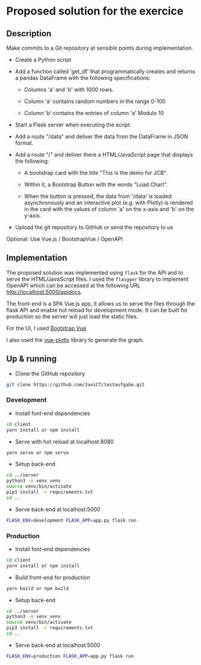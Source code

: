 
# Proposed solution for the exercice

## Description

Make commits to a Git repository at sensible points during implementation.

- Create a Python script

- Add a function called 'get_df' that programmatically creates and returns a pandas DataFrame with the following specifications:

  - Columns 'a' and 'b' with 1000 rows.

  - Column 'a' contains random numbers in the range 0-100

  - Column 'b' contains the entries of column 'a' Modulo 10

- Start a Flask server when executing the script.

- Add a route "/data" and deliver the data from the DataFrame in JSON format.

- Add a route "/" and deliver there a HTML/JavaScript page that displays the following:

  - A bootstrap card with the title "This is the demo for JCB".

  - Within it, a Bootstrap Button with the words "Load Chart".

  - When the button is pressed, the data from '/data' is loaded asynchronously and an interactive plot (e.g. with Plotly) is rendered in the card with the values of column 'a' on the x-axis and 'b' on the y-axis.

- Upload the git repository to GitHub or send the repository to us

Optional: Use Vue.js / BootstrapVue / OpenAPI

## Implementation

The proposed solution was implemented using `flask` for the API and to serve the HTML/JavaScript files. I used the `flasgger` library to implement OpenAPI which can be accessed at the following URL [http://localhost:5000/apidocs](http://localhost:5000/apidocs).

The front-end is a SPA Vue.js app, it allows us to serve the files through the flask API and enable hot reload for development mode. It can be built for production so the server will just load the static files.

For the UI, I used [Bootstrap Vue](https://bootstrap-vue.org/).

I also used the [vue-plotly](https://github.com/David-Desmaisons/vue-plotly) library to generate the graph.

## Up & running

- Clone the GitHub repository

```bash
git clone https://github.com/JaviCT/testaufgabe.git
```

### Development

- Install font-end dependencies

```bash
cd client
yarn install or npm install
```

- Serve with hot reload at localhost:8080

```bash
yarn serve or npm serve
```

- Setup back-end

```bash
cd ../server
python3 -m venv venv
source venv/bin/activate
pip3 install -r requirements.txt
cd ..
```

- Serve back-end at localhost:5000

```bash
FLASK_ENV=development FLASK_APP=app.py flask run
```

### Production

- Install font-end dependencies

```bash
cd client
yarn install or npm install
```

- Build front-end for production

```bash
yarn build or npm build
```

- Setup back-end

```bash
cd ../server
python3 -m venv venv
source venv/bin/activate
pip3 install -r requirements.txt
cd ..
```

- Serve back-end at localhost:5000

```bash
FLASK_ENV=production FLASK_APP=app.py flask run
```

